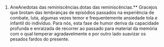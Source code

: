 ﻿1. AneAnedotas das reminiscências.dotas das reminiscências.** Gracejos que brotam das lembranças de episódios passados na experiência de combate, luta, algumas vezes temor e frequentemente ansiedade tola e infantil do indivíduo. Para nós, esta fase de humor deriva da capacidade profunda e enraizada de recorrer ao passado para material da memória com o qual temperar agradavelmente e por outro lado suavizar os pesados fardos do presente.